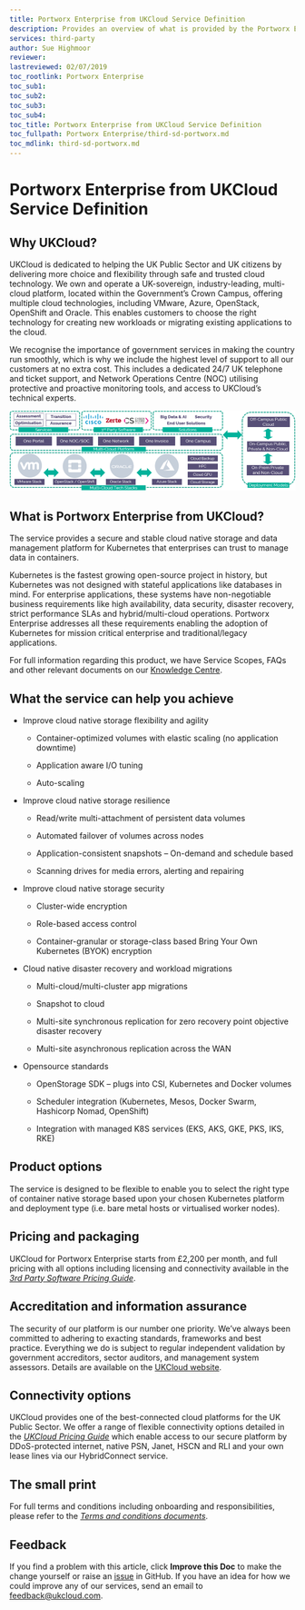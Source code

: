 ```yaml
---
title: Portworx Enterprise from UKCloud Service Definition
description: Provides an overview of what is provided by the Portworx Enterprise from UKCloud service
services: third-party
author: Sue Highmoor
reviewer:
lastreviewed: 02/07/2019
toc_rootlink: Portworx Enterprise
toc_sub1: 
toc_sub2:
toc_sub3:
toc_sub4:
toc_title: Portworx Enterprise from UKCloud Service Definition
toc_fullpath: Portworx Enterprise/third-sd-portworx.md
toc_mdlink: third-sd-portworx.md
---
```


# Portworx Enterprise from UKCloud Service Definition

## Why UKCloud?

UKCloud is dedicated to helping the UK Public Sector and UK citizens by delivering more choice and flexibility through safe and trusted cloud technology. We own and operate a UK-sovereign, industry-leading, multi-cloud platform, located within the Government’s Crown Campus, offering multiple cloud technologies, including VMware, Azure, OpenStack, OpenShift and Oracle. This enables customers to choose the right technology for creating new workloads or migrating existing applications to the cloud.

We recognise the importance of government services in making the country run smoothly, which is why we include the highest level of support to all our customers at no extra cost. This includes a dedicated 24/7 UK telephone and ticket support, and Network Operations Centre (NOC) utilising protective and proactive monitoring tools, and access to UKCloud’s technical experts.

![UKCloud services](images/ukc-services.png)

## What is Portworx Enterprise from UKCloud?

The service provides a secure and stable cloud native storage and data management platform for Kubernetes that enterprises can trust to manage data in containers.

Kubernetes is the fastest growing open-source project in history, but Kubernetes was not designed with stateful applications like databases in mind. For enterprise applications, these systems have non-negotiable business requirements like high availability, data security, disaster recovery, strict performance SLAs and hybrid/multi-cloud operations. Portworx Enterprise addresses all these requirements enabling the adoption of Kubernetes for mission critical enterprise and traditional/legacy applications.

For full information regarding this product, we have Service Scopes, FAQs and other relevant documents on our [Knowledge Centre](https://docs.ukcloud.com).

## What the service can help you achieve

- Improve cloud native storage flexibility and agility

  - Container-optimized volumes with elastic scaling (no application downtime)

  - Application aware I/O tuning

  - Auto-scaling

- Improve cloud native storage resilience

  - Read/write multi-attachment of persistent data volumes

  - Automated failover of volumes across nodes

  - Application-consistent snapshots – On-demand and schedule based

  - Scanning drives for media errors, alerting and repairing

- Improve cloud native storage security

  - Cluster-wide encryption

  - Role-based access control

  - Container-granular or storage-class based Bring Your Own Kubernetes (BYOK) encryption

- Cloud native disaster recovery and workload migrations

  - Multi-cloud/multi-cluster app migrations

  - Snapshot to cloud

  - Multi-site synchronous replication for zero recovery point objective disaster recovery

  - Multi-site asynchronous replication across the WAN

- Opensource standards

  - OpenStorage SDK – plugs into CSI, Kubernetes and Docker volumes

  - Scheduler integration (Kubernetes, Mesos, Docker Swarm, Hashicorp Nomad, OpenShift)

  - Integration with managed K8S services (EKS, AKS, GKE, PKS, IKS, RKE)

## Product options

The service is designed to be flexible to enable you to select the right type of container native storage based upon your chosen Kubernetes platform and deployment type (i.e. bare metal hosts or virtualised worker nodes).

## Pricing and packaging

UKCloud for Portworx Enterprise starts from £2,200 per month, and full pricing with all options including licensing and connectivity available in the [*3rd Party Software Pricing Guide*](https://ukcloud.com/3rd-party-pricing-guide).

## Accreditation and information assurance

The security of our platform is our number one priority. We’ve always been committed to adhering to exacting standards, frameworks and best practice. Everything we do is subject to regular independent validation by government accreditors, sector auditors, and management system assessors. Details are available on the [UKCloud website](https://ukcloud.com/governance/).

## Connectivity options

UKCloud provides one of the best-connected cloud platforms for the UK Public Sector. We offer a range of flexible connectivity options detailed in the [*UKCloud Pricing Guide*](https://ukcloud.com/wp-content/uploads/2019/06/ukcloud-pricing-guide-11.0.pdf) which enable access to our secure platform by DDoS-protected internet, native PSN, Janet, HSCN and RLI and your own lease lines via our HybridConnect service.

## The small print

For full terms and conditions including onboarding and responsibilities, please refer to the [*Terms and conditions documents*](../other/other-ref-terms-and-conditions.md).

## Feedback

If you find a problem with this article, click **Improve this Doc** to make the change yourself or raise an [issue](https://github.com/UKCloud/documentation/issues) in GitHub. If you have an idea for how we could improve any of our services, send an email to <feedback@ukcloud.com>.
